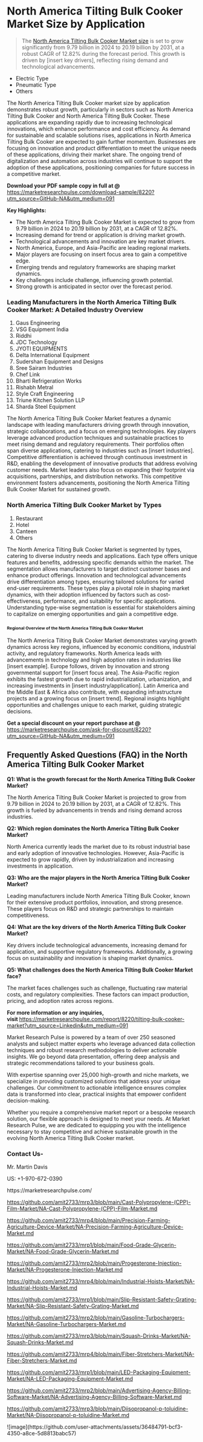 <h1>North America Tilting Bulk Cooker Market&nbsp;Size by Application</h1><blockquote><p>The <a href="https://marketresearchpulse.com/download-sample/8220?utm_source=GitHub-NA&amp;utm_medium=091">North America Tilting Bulk Cooker Market size</a> is set to grow significantly from 9.79 billion in 2024 to 20.19 billion by 2031, at a robust CAGR of 12.82% during the forecast period. This growth is driven by [insert key drivers], reflecting rising demand and technological advancements.</p></blockquote><ul><li>Electric Type<li> Pneumatic Type<li> Others</li></ul><p>The North America Tilting Bulk Cooker market size by application demonstrates robust growth, particularly in sectors such as North America Tilting Bulk Cooker and North America Tilting Bulk Cooker. These applications are expanding rapidly due to increasing technological innovations, which enhance performance and cost efficiency. As demand for sustainable and scalable solutions rises, applications in North America Tilting Bulk Cooker are expected to gain further momentum. Businesses are focusing on innovation and product differentiation to meet the unique needs of these applications, driving their market share. The ongoing trend of digitalization and automation across industries will continue to support the adoption of these applications, positioning companies for future success in a competitive market.</p><p><strong>Download your PDF sample copy in full at @ </strong><a href="https://marketresearchpulse.com/download-sample/8220?utm_source=GitHub-NA&amp;utm_medium=091">https://marketresearchpulse.com/download-sample/8220?utm_source=GitHub-NA&amp;utm_medium=091</a></p><p><strong>Key Highlights: </strong></p><ul><li>The North America Tilting Bulk Cooker Market is expected to grow from 9.79 billion in 2024 to 20.19 billion by 2031, at a CAGR of 12.82%.</li><li>Increasing demand for trend or application is driving market growth.</li><li>Technological advancements and innovation are key market drivers.</li><li>North America, Europe, and Asia-Pacific are leading regional markets.</li><li>Major players are focusing on insert focus area to gain a competitive edge.</li><li>Emerging trends and regulatory frameworks are shaping market dynamics.</li><li>Key challenges include challenge, influencing growth potential.</li><li>Strong growth is anticipated in sector over the forecast period.</li></ul><h3>Leading Manufacturers in the North America Tilting Bulk Cooker Market: A Detailed Industry Overview</h3><ol><li>Gaus Engineering</li><li>VSG Equipment India</li><li>Riddhi</li><li>JDC Technology</li><li>JYOTI EQUIPMENTS</li><li>Delta International Equipment</li><li>Sudershan Equipment and Designs</li><li>Sree Sairam Industries</li><li>Chef Link</li><li>Bharti Refrigeration Works</li><li>Rishabh Metral</li><li>Style Craft Engineering</li><li>Triune Kitchen Solution LLP</li><li>Sharda Steel Equipment</li></ol><div class="flex max-w-full flex-col flex-grow"><div class="min-h-8 text-message flex w-full flex-col items-end gap-2 whitespace-normal break-words [.text-message+&amp;]:mt-5" dir="auto" data-message-author-role="assistant" data-message-id="fd8432e4-4910-450d-b182-61b7bfb0a01f" data-message-model-slug="gpt-4o"><div class="flex w-full flex-col gap-1 empty:hidden first:pt-[3px]"><div class="markdown prose w-full break-words dark:prose-invert light"><p>The North America Tilting Bulk Cooker Market features a dynamic landscape with leading manufacturers driving growth through innovation, strategic collaborations, and a focus on emerging technologies. Key players leverage advanced production techniques and sustainable practices to meet rising demand and regulatory requirements. Their portfolios often span diverse applications, catering to industries such as [insert industries]. Competitive differentiation is achieved through continuous investment in R&amp;D, enabling the development of innovative products that address evolving customer needs. Market leaders also focus on expanding their footprint via acquisitions, partnerships, and distribution networks. This competitive environment fosters advancements, positioning the North America Tilting Bulk Cooker Market for sustained growth.</p></div></div></div></div><h3>North America Tilting Bulk Cooker Market by Types</h3><ol><li>Restaurant<li> Hotel<li> Canteen<li> Others</li></ol><div class="flex max-w-full flex-col flex-grow"><div class="min-h-8 text-message flex w-full flex-col items-end gap-2 whitespace-normal break-words [.text-message+&amp;]:mt-5" dir="auto" data-message-author-role="assistant" data-message-id="084470be-0bb7-4664-bddf-5156b4f41249" data-message-model-slug="gpt-4o-mini"><div class="flex w-full flex-col gap-1 empty:hidden first:pt-[3px]"><div class="markdown prose w-full break-words dark:prose-invert light"><p>The North America Tilting Bulk Cooker Market is segmented by types, catering to diverse industry needs and applications. Each type offers unique features and benefits, addressing specific demands within the market. The segmentation allows manufacturers to target distinct customer bases and enhance product offerings. Innovation and technological advancements drive differentiation among types, ensuring tailored solutions for varied end-user requirements. These types play a pivotal role in shaping market dynamics, with their adoption influenced by factors such as cost-effectiveness, performance, and suitability for specific applications. Understanding type-wise segmentation is essential for stakeholders aiming to capitalize on emerging opportunities and gain a competitive edge.</p></div></div></div></div><h3><span style="font-size: 11px;">Regional Overview of the North America Tilting Bulk Cooker Market</span></h3><div class="flex max-w-full flex-col flex-grow"><div class="min-h-8 text-message flex w-full flex-col items-end gap-2 whitespace-normal break-words [.text-message+&amp;]:mt-5" dir="auto" data-message-author-role="assistant" data-message-id="e9038762-ce64-4e30-91c9-9bd413514231" data-message-model-slug="gpt-4o-mini"><div class="flex w-full flex-col gap-1 empty:hidden first:pt-[3px]"><div class="markdown prose w-full break-words dark:prose-invert light"><p>The North America Tilting Bulk Cooker Market demonstrates varying growth dynamics across key regions, influenced by economic conditions, industrial activity, and regulatory frameworks. North America leads with advancements in technology and high adoption rates in industries like [insert example]. Europe follows, driven by innovation and strong governmental support for [insert focus area]. The Asia-Pacific region exhibits the fastest growth due to rapid industrialization, urbanization, and increasing investments in [insert industry/application]. Latin America and the Middle East &amp; Africa also contribute, with expanding infrastructure projects and a growing focus on [insert trend]. Regional insights highlight opportunities and challenges unique to each market, guiding strategic decisions.</p></div></div></div></div><p><strong>Get a special discount on your report purchase at @ </strong><a href="https://marketresearchpulse.com/ask-for-discount/8220?utm_source=GitHub-NA&amp;utm_medium=091">https://marketresearchpulse.com/ask-for-discount/8220?utm_source=GitHub-NA&amp;utm_medium=091</a></p><h2>Frequently Asked Questions (FAQ) in the North America Tilting Bulk Cooker Market</h2><p><strong>Q1: What is the growth forecast for the North America Tilting Bulk Cooker Market?</strong></p><p>The North America Tilting Bulk Cooker Market is projected to grow from 9.79 billion in 2024 to 20.19 billion by 2031, at a CAGR of 12.82%. This growth is fueled by advancements in trends and rising demand across industries.</p><p><strong>Q2: Which region dominates the North America Tilting Bulk Cooker Market?</strong></p><p>North America currently leads the market due to its robust industrial base and early adoption of innovative technologies. However, Asia-Pacific is expected to grow rapidly, driven by industrialization and increasing investments in application.</p><p><strong>Q3: Who are the major players in the North America Tilting Bulk Cooker Market?</strong></p><p>Leading manufacturers include North America Tilting Bulk Cooker, known for their extensive product portfolios, innovation, and strong presence. These players focus on R&amp;D and strategic partnerships to maintain competitiveness.</p><p><strong>Q4: What are the key drivers of the North America Tilting Bulk Cooker Market?</strong></p><p>Key drivers include technological advancements, increasing demand for application, and supportive regulatory frameworks. Additionally, a growing focus on sustainability and innovation is shaping market dynamics.</p><p><strong>Q5: What challenges does the North America Tilting Bulk Cooker Market face?</strong></p><p>The market faces challenges such as challenge, fluctuating raw material costs, and regulatory complexities. These factors can impact production, pricing, and adoption rates across regions.</p><p><strong>For more information or any inquiries, visit&nbsp;</strong><a href="https://marketresearchpulse.com/report/8220/tilting-bulk-cooker-market?utm_source=Linkedin&utm_medium=091">https://marketresearchpulse.com/report/8220/tilting-bulk-cooker-market?utm_source=Linkedin&utm_medium=091</a></p><p>Market Research Pulse is powered by a team of over 250 seasoned analysts and subject matter experts who leverage advanced data collection techniques and robust research methodologies to deliver actionable insights. We go beyond data presentation, offering deep analysis and strategic recommendations tailored to your business goals.</p><p>With expertise spanning over 25,000 high-growth and niche markets, we specialize in providing customized solutions that address your unique challenges. Our commitment to actionable intelligence ensures complex data is transformed into clear, practical insights that empower confident decision-making.</p><p>Whether you require a comprehensive market report or a bespoke research solution, our flexible approach is designed to meet your needs. At Market Research Pulse, we are dedicated to equipping you with the intelligence necessary to stay competitive and achieve sustainable growth in the evolving North America Tilting Bulk Cooker market.</p><h3><strong>Contact Us-</strong></h3><p>Mr. Martin Davis</p><p>US: +1-970-672-0390</p><p>https://marketresearchpulse.com/</p><p><a href="https://github.com/amit2733/mrp3/blob/main/Cast-Polypropylene-(CPP)-Film-Market/NA-Cast-Polypropylene-(CPP)-Film-Market.md">https://github.com/amit2733/mrp3/blob/main/Cast-Polypropylene-(CPP)-Film-Market/NA-Cast-Polypropylene-(CPP)-Film-Market.md</a></p><p><a href="https://github.com/amit2733/mrp4/blob/main/Precision-Farming-Agriculture-Device-Market/NA-Precision-Farming-Agriculture-Device-Market.md">https://github.com/amit2733/mrp4/blob/main/Precision-Farming-Agriculture-Device-Market/NA-Precision-Farming-Agriculture-Device-Market.md</a></p><p><a href="https://github.com/amit2733/mrp1/blob/main/Food-Grade-Glycerin-Market/NA-Food-Grade-Glycerin-Market.md">https://github.com/amit2733/mrp1/blob/main/Food-Grade-Glycerin-Market/NA-Food-Grade-Glycerin-Market.md</a></p><p><a href="https://github.com/amit2733/mrp2/blob/main/Progesterone-Injection-Market/NA-Progesterone-Injection-Market.md">https://github.com/amit2733/mrp2/blob/main/Progesterone-Injection-Market/NA-Progesterone-Injection-Market.md</a></p><p><a href="https://github.com/amit2733/mrp4/blob/main/Industrial-Hoists-Market/NA-Industrial-Hoists-Market.md">https://github.com/amit2733/mrp4/blob/main/Industrial-Hoists-Market/NA-Industrial-Hoists-Market.md</a></p><p><a href="https://github.com/amit2733/mrp1/blob/main/Slip-Resistant-Safety-Grating-Market/NA-Slip-Resistant-Safety-Grating-Market.md">https://github.com/amit2733/mrp1/blob/main/Slip-Resistant-Safety-Grating-Market/NA-Slip-Resistant-Safety-Grating-Market.md</a></p><p><a href="https://github.com/amit2733/mrp2/blob/main/Gasoline-Turbochargers-Market/NA-Gasoline-Turbochargers-Market.md">https://github.com/amit2733/mrp2/blob/main/Gasoline-Turbochargers-Market/NA-Gasoline-Turbochargers-Market.md</a></p><p><a href="https://github.com/amit2733/mrp3/blob/main/Squash-Drinks-Market/NA-Squash-Drinks-Market.md">https://github.com/amit2733/mrp3/blob/main/Squash-Drinks-Market/NA-Squash-Drinks-Market.md</a></p><p><a href="https://github.com/amit2733/mrp4/blob/main/Fiber-Stretchers-Market/NA-Fiber-Stretchers-Market.md">https://github.com/amit2733/mrp4/blob/main/Fiber-Stretchers-Market/NA-Fiber-Stretchers-Market.md</a></p><p><a href="https://github.com/amit2733/mrp1/blob/main/LED-Packaging-Equipment-Market/NA-LED-Packaging-Equipment-Market.md">https://github.com/amit2733/mrp1/blob/main/LED-Packaging-Equipment-Market/NA-LED-Packaging-Equipment-Market.md</a></p><p><a href="https://github.com/amit2733/mrp2/blob/main/Advertising-Agency-Billing-Software-Market/NA-Advertising-Agency-Billing-Software-Market.md">https://github.com/amit2733/mrp2/blob/main/Advertising-Agency-Billing-Software-Market/NA-Advertising-Agency-Billing-Software-Market.md</a></p><p><a href="https://github.com/amit2733/mrp3/blob/main/Diisopropanol-p-toluidine-Market/NA-Diisopropanol-p-toluidine-Market.md">https://github.com/amit2733/mrp3/blob/main/Diisopropanol-p-toluidine-Market/NA-Diisopropanol-p-toluidine-Market.md</a></p>
![image](https://github.com/user-attachments/assets/36484791-bcf3-4350-a8ce-5d8813babc57)
